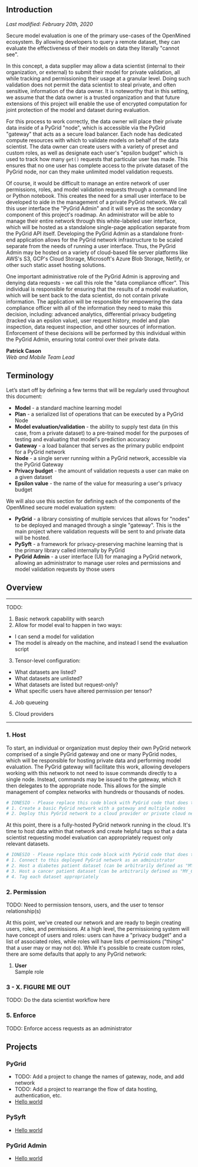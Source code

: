 ## Introduction

_Last modified: February 20th, 2020_

Secure model evaluation is one of the primary use-cases of the OpenMined ecosystem. By allowing developers to query a remote dataset, they can evaluate the effectiveness of their models on data they literally "cannot see".

In this concept, a data supplier may allow a data scientist (internal to their organization, or external) to submit their model for private validation, all while tracking and permissioning their usage at a granular level. Doing such validation does not permit the data scientist to steal private, and often sensitive, information of the data owner. It is noteworthy that in this setting, we assume that the data owner is a trusted organization and that future extensions of this project will enable the use of encrypted computation for joint protection of the model and dataset during evaluation.

For this process to work correctly, the data owner will place their private data inside of a PyGrid "node", which is accessible via the PyGrid "gateway" that acts as a secure load balancer. Each node has dedicated compute resources with which to validate models on behalf of the data scientist. The data owner can create users with a variety of preset and custom roles, as well as designate each user's "epsilon budget" which is used to track how many `get()` requests that particular user has made. This ensures that no one user has complete access to the private dataset of the PyGrid node, nor can they make unlimited model validation requests.

Of course, it would be difficult to manage an entire network of user permissions, roles, and model validation requests through a command line or Python notebook. This creates the need for a small user interface to be developed to aide in the management of a private PyGrid network. We call this user interface the "PyGrid Admin" and it will serve as the secondary component of this project's roadmap. An administrator will be able to manage their entire network through this white-labeled user interface, which will be hosted as a standalone single-page application separate from the PyGrid API itself. Developing the PyGrid Admin as a standalone front-end application allows for the PyGrid network infrastructure to be scaled separate from the needs of running a user interface. Thus, the PyGrid Admin may be hosted on a variety of cloud-based file server platforms like AWS's S3, GCP's Cloud Storage, Microsoft's Azure Blob Storage, Netlify, or other such static asset hosting solutions.

One important administrative role of the PyGrid Admin is approving and denying data requests - we call this role the "data compliance officer". This individual is responsible for ensuring that the results of a model evaluation, which will be sent back to the data scientist, do not contain private information. The application will be responsible for empowering the data compliance officer with all of the information they need to make this decision, including: advanced analytics, differential privacy budgeting (tracked via an epsilon value), user request history, model and plan inspection, data request inspection, and other sources of information. Enforcement of these decisions will be performed by this individual within the PyGrid Admin, ensuring total control over their private data.

**Patrick Cason<br />**
_Web and Mobile Team Lead_

## Terminology

Let’s start off by defining a few terms that will be regularly used throughout this document:

- **Model** - a standard machine learning model
- **Plan** - a serialized list of operations that can be executed by a PyGrid Node
- **Model evaluation/validation** - the ability to supply test data (in this case, from a private dataset) to a pre-trained model for the purposes of testing and evaluating that model's prediction accuracy
- **Gateway** - a load balancer that serves as the primary public endpoint for a PyGrid network
- **Node** - a single server running within a PyGrid network, accessible via the PyGrid Gateway
- **Privacy budget** - the amount of validation requests a user can make on a given dataset
- **Epsilon value** - the name of the value for measuring a user's privacy budget

We will also use this section for defining each of the components of the OpenMined secure model evaluation system:

- **PyGrid** - a library consisting of multiple services that allows for "nodes" to be deployed and managed through a single "gateway". This is the main project where validation requests will be sent to and private data will be hosted.
- **PySyft** - a framework for privacy-preserving machine learning that is the primary library called internally by PyGrid
- **PyGrid Admin** - a user interface (UI) for managing a PyGrid network, allowing an administrator to manage user roles and permissions and model validation requests by those users

## Overview

---

TODO:

1. Basic network capability with search
2. Allow for model eval to happen in two ways:

- I can send a model for validation
- The model is already on the machine, and instead I send the evaluation script

3. Tensor-level configuration:

- What datasets are listed?
- What datasets are unlisted?
- What datasets are listed but request-only?
- What specific users have altered permission per tensor?

4. Job queueing

5. Cloud providers

---

### 1. Host

To start, an individual or organization must deploy their own PyGrid network comprised of a single PyGrid gateway and one or many PyGrid nodes, which will be responsible for hosting private data and performing model evaluation. The PyGrid gateway will facilitate this work, allowing developers working with this network to not need to issue commands directly to a single node. Instead, commands may be issued to the gateway, which it then delegates to the appropriate node. This allows for the simple management of complex networks with hundreds or thousands of nodes.

```python
# IONESIO - Please replace this code block with PyGrid code that does the following:
# 1. Create a basic PyGrid network with a gateway and multiple nodes
# 2. Deploy this PyGrid network to a cloud provider or private cloud network
```

At this point, there is a fully-hosted PyGrid network running in the cloud. It's time to host data within that network and create helpful tags so that a data scientist requesting model evaluation can appropriately request only relevant datasets.

```python
# IONESIO - Please replace this code block with PyGrid code that does the following:
# 1. Connect to this deployed PyGrid network as an administrator
# 2. Host a diabetes patient dataset (can be arbitrarily defined as "MY_DIABETES_PATIENT_DATASET")
# 3. Host a cancer patient dataset (can be arbitrarily defined as "MY_CANCER_PATIENT_DATASET")
# 4. Tag each dataset appropriately
```

### 2. Permission

TODO: Need to permission tensors, users, and the user to tensor relationship(s)

At this point, we've created our network and are ready to begin creating users, roles, and permissions. At a high level, the permissioning system will have concept of users and roles: users can have a "privacy budget" and a list of associated roles, while roles will have lists of permissions ("things" that a user may or may not do). While it's possible to create custom roles, there are some defaults that apply to any PyGrid network:

1. **User**<br />
   Sample role

### 3 - X. FIGURE ME OUT

TODO: Do the data scientist workflow here

### 5. Enforce

TODO: Enforce access requests as an administrator

## Projects

### PyGrid

- TODO: Add a project to change the names of gateway, node, and add network
- TODO: Add a project to rearrange the flow of data hosting, authentication, etc.
- [Hello world](https://google.com)

### PySyft

- [Hello world](https://google.com)

### PyGrid Admin

- [Hello world](https://google.com)
